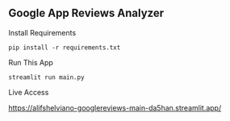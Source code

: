 ## Google App Reviews Analyzer
Install Requirements
````
pip install -r requirements.txt
````

Run This App
````
streamlit run main.py
````

Live Access

https://alifshelviano-googlereviews-main-da5han.streamlit.app/


